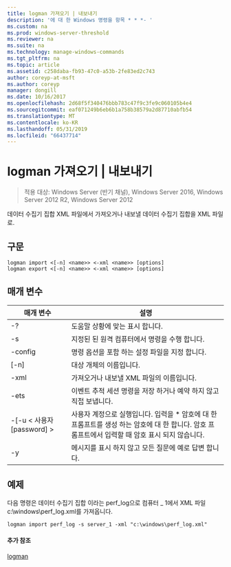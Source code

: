 ```yaml
---
title: logman 가져오기 | 내보내기
description: '에 대 한 Windows 명령을 항목 * * *- '
ms.custom: na
ms.prod: windows-server-threshold
ms.reviewer: na
ms.suite: na
ms.technology: manage-windows-commands
ms.tgt_pltfrm: na
ms.topic: article
ms.assetid: c258daba-fb93-47c0-a53b-2fe83ed2c743
author: coreyp-at-msft
ms.author: coreyp
manager: dongill
ms.date: 10/16/2017
ms.openlocfilehash: 2d68f5f340476bbb783c47f9c3fe9c060105b4e4
ms.sourcegitcommit: eaf071249b6eb6b1a758b38579a2d87710abfb54
ms.translationtype: MT
ms.contentlocale: ko-KR
ms.lasthandoff: 05/31/2019
ms.locfileid: "66437714"
---
```

# <a name="logman-import--export"></a>logman 가져오기 | 내보내기

>적용 대상: Windows Server (반기 채널), Windows Server 2016, Windows Server 2012 R2, Windows Server 2012

데이터 수집기 집합 XML 파일에서 가져오거나 내보낼 데이터 수집기 집합을 XML 파일로.  

## <a name="syntax"></a>구문  
```  
logman import <[-n] <name>> <-xml <name>> [options]  
logman export <[-n] <name>> <-xml <name>> [options]  
```  
## <a name="parameters"></a>매개 변수  

|        매개 변수        |                                                                        설명                                                                        |
|-------------------------|-----------------------------------------------------------------------------------------------------------------------------------------------------------|
|           -?            |                                                             도움말 상황에 맞는 표시 합니다.                                                              |
|   -s <computer name>    |                                                   지정된 된 원격 컴퓨터에서 명령을 수행 합니다.                                                   |
|     -config <value>     |                                                  명령 옵션을 포함 하는 설정 파일을 지정 합니다.                                                  |
|       [-n] <name>       |                                                                대상 개체의 이름입니다.                                                                 |
|       -xml <name>       |                                                         가져오거나 내보낼 XML 파일의 이름입니다.                                                         |
|          -ets           |                                       이벤트 추적 세션 명령을 저장 하거나 예약 하지 않고 직접 보냅니다.                                        |
| -[-u < 사용자 [password] > | 사용자 계정으로 실행입니다. 입력을 \* 암호에 대 한 프롬프트를 생성 하는 암호에 대 한 합니다. 암호 프롬프트에서 입력할 때 암호 표시 되지 않습니다. |
|           -y            |                                                      메시지를 표시 하지 않고 모든 질문에 예로 답변 합니다.                                                       |

## <a name="BKMK_examples"></a>예제  
다음 명령은 데이터 수집기 집합 이라는 perf_log으로 컴퓨터 _ 1에서 XML 파일 c:\windows\perf_log.xml를 가져옵니다.  
```  
logman import perf_log -s server_1 -xml "c:\windows\perf_log.xml"  
```  
#### <a name="additional-references"></a>추가 참조  
[logman](logman.md)  
